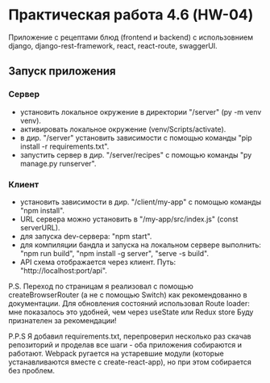 # Практическая работа 4.6 (HW-04) 
Приложение с рецептами блюд (frontend и backend) с использовнием django, django-rest-framework, react, react-route, swaggerUI.

## Запуск приложения
### Сервер
- установить локальное окружение в директории "/server" (py -m venv venv).
- активировать локальное окружение (venv/Scripts/activate).
- в дир. "/server" установить зависимости с помощью команды "pip install -r requirements.txt".
- запустить сервер в дир. "/server/recipes" с помощью команды "py manage.py runserver".

### Клиент
- установить зависимости в дир. "/client/my-app" с помощью команды "npm install".
- URL сервера можно установить в "/my-app/src/index.js" (const serverURL).
- для запуска dev-сервера: "npm start".
- для компиляции бандла и запуска на локальном сервере выполнить: "npm run build", "npm install -g server", "serve -s build".
- API схема отображается через клиент. Путь: "http://localhost:port/api".

P.S.
Переход по страницам я реализовал с помощью createBrowserRouter (а не с помощью Switch) как рекомендованно в документации.
Для обновления состояний использовал Route loader: мне показалось это удобней, чем через useState или Redux store
Буду признателен за рекомендации!

P.P.S
Я добавил requirements.txt, перепроверил несколько раз скачав репозиторий и проделав все шаги - оба приложения собираются и работают. Webpack ругается на устаревшие модули (которые устанавливаются вместе с create-react-app), но при этом собирается без проблем. 




